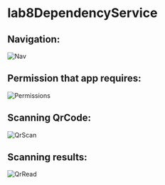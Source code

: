 # lab8DependencyService
## Navigation:

![Nav](https://github.com/VanSC/lab8DependencyService/assets/91792207/4aac6df7-0278-489d-a5e1-a5bbef76a8f5)

## Permission that app requires:

![Permissions](https://github.com/VanSC/lab8DependencyService/assets/91792207/7f130ad4-3334-44d7-be81-e0b9e848e92f)

## Scanning QrCode:

![QrScan](https://github.com/VanSC/lab8DependencyService/assets/91792207/2e9e79ab-4749-4f42-87be-7fb7f6738a1d)

## Scanning results:

![QrRead](https://github.com/VanSC/lab8DependencyService/assets/91792207/50f82262-9d54-40dd-8ed5-50474443487a)
